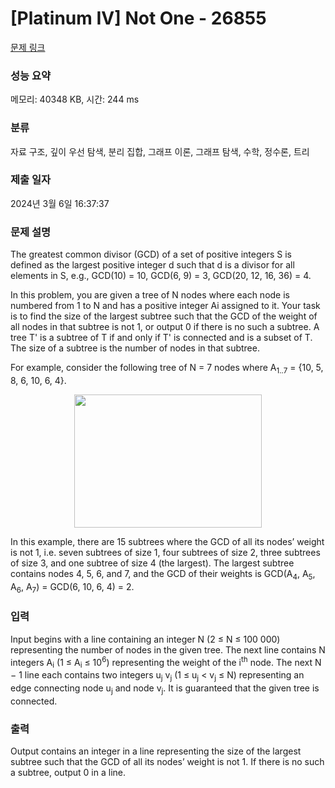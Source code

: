 # [Platinum IV] Not One - 26855 

[문제 링크](https://www.acmicpc.net/problem/26855) 

### 성능 요약

메모리: 40348 KB, 시간: 244 ms

### 분류

자료 구조, 깊이 우선 탐색, 분리 집합, 그래프 이론, 그래프 탐색, 수학, 정수론, 트리

### 제출 일자

2024년 3월 6일 16:37:37

### 문제 설명

<p>The greatest common divisor (GCD) of a set of positive integers S is defined as the largest positive integer d such that d is a divisor for all elements in S, e.g., GCD(10) = 10, GCD(6, 9) = 3, GCD(20, 12, 16, 36) = 4.</p>

<p>In this problem, you are given a tree of N nodes where each node is numbered from 1 to N and has a positive integer Ai assigned to it. Your task is to find the size of the largest subtree such that the GCD of the weight of all nodes in that subtree is not 1, or output 0 if there is no such a subtree. A tree T' is a subtree of T if and only if T' is connected and is a subset of T. The size of a subtree is the number of nodes in that subtree.</p>

<p>For example, consider the following tree of N = 7 nodes where A<sub>1..7</sub> = {10, 5, 8, 6, 10, 6, 4}.</p>

<p style="text-align: center;"><img alt="" src="https://upload.acmicpc.net/d4b1f28b-b6db-4012-a97f-94f46ab6230e/-/preview/" style="width: 300px; height: 213px;"></p>

<p>In this example, there are 15 subtrees where the GCD of all its nodes’ weight is not 1, i.e. seven subtrees of size 1, four subtrees of size 2, three subtrees of size 3, and one subtree of size 4 (the largest). The largest subtree contains nodes 4, 5, 6, and 7, and the GCD of their weights is GCD(A<sub>4</sub>, A<sub>5</sub>, A<sub>6</sub>, A<sub>7</sub>) = GCD(6, 10, 6, 4) = 2.</p>

### 입력 

 <p>Input begins with a line containing an integer N (2 ≤ N ≤ 100 000) representing the number of nodes in the given tree. The next line contains N integers A<sub>i</sub> (1 ≤ A<sub>i</sub> ≤ 10<sup>6</sup>) representing the weight of the i<sup>th</sup> node. The next N − 1 line each contains two integers u<sub>j</sub> v<sub>j</sub> (1 ≤ u<sub>j</sub> < v<sub>j</sub> ≤ N) representing an edge connecting node u<sub>j</sub> and node v<sub>j</sub>. It is guaranteed that the given tree is connected.</p>

### 출력 

 <p>Output contains an integer in a line representing the size of the largest subtree such that the GCD of all its nodes’ weight is not 1. If there is no such a subtree, output 0 in a line.</p>

